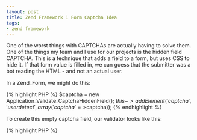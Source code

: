```yaml
---
layout: post
title: Zend Framework 1 Form Captcha Idea
tags:
- zend framework
---
```


One of the worst things with CAPTCHAs are actually having to solve them.  One of the things my team and I use for our projects is the hidden field CAPTCHA.  This is a technique that adds a field to a form, but uses CSS to hide it.  If that form value is filled in, we can guess that the submitter was a bot reading the HTML - and not an actual user.  

In a Zend_Form, we might do this:

{% highlight PHP %}
$captcha = new Application_Validate_CaptchaHiddenField();
$this->addElement('captcha', 'userdetect', array('captcha'=>$captcha));
{% endhighlight %}    

To create this empty captcha field, our validator looks like this:

{% highlight PHP %}
<?php
class Application_Validate_CaptchaHiddenField extends Zend_Captcha_Word
{
    /**
     * Render the captcha - we want it to be blank
     *
     * @param  Zend_View_Interface $view
     * @param  mixed $element
     * @return string
     */
    public function render(Zend_View_Interface $view = null, $element = null)
    {
        return '';
    }

    /**
     * Overwrite Generate new random word to be blank so only blank is accepted
     *
     * @return string
     */
    protected function _generateWord()
    {
        return '';
    }
}
{% endhighlight %}    


Basically, what this does is generate a blank word - and not put any rendered design around the form field.  So, as captchas go, if the entered item does not match the generated word, it fails.  In this case, the entered item (anything) doesn't match "" (nothing), so it would fail.

Mind you, smarter bots can process CSS... so this isn't perfect.  Also, we've seen spam that actually seems to originate from humans, so this is only the first line of defense.
